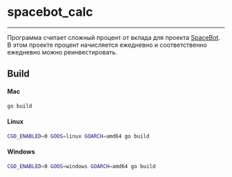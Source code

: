 # spacebot_calc

---

Программа считает сложный процент от вклада для проекта [SpaceBot](https://spacebot.group).  
В этом проекте процент начисляется ежедневно и соответственно ежедневно можно реинвестировать.  

## Build
#### Mac
```bash
go build
```

#### Linux
```bash
CGO_ENABLED=0 GOOS=linux GOARCH=amd64 go build
```

#### Windows
```bash
CGO_ENABLED=0 GOOS=windows GOARCH=amd64 go build
```


